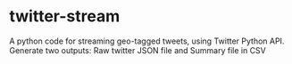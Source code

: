 # twitter-stream
A python code for streaming geo-tagged tweets, using Twitter Python API. Generate two outputs: Raw twitter JSON file and Summary file in CSV
